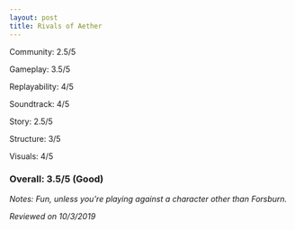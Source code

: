 ```yaml
---
layout: post
title: Rivals of Aether
---
```


Community: 2.5/5

Gameplay: 3.5/5

Replayability: 4/5

Soundtrack: 4/5

Story: 2.5/5

Structure: 3/5

Visuals: 4/5

### Overall: 3.5/5 (Good)

*Notes: Fun, unless you're playing against a character other than Forsburn.*

*Reviewed on 10/3/2019*
